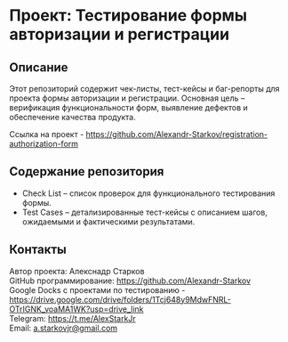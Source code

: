 # Проект: Тестирование формы авторизации и регистрации

## Описание

Этот репозиторий содержит чек-листы, тест-кейсы и баг-репорты для проекта формы авторизации и регистрации. Основная цель – верификация функциональности форм, выявление дефектов и обеспечение качества продукта.  

Ссылка на проект - https://github.com/Alexandr-Starkov/registration-authorization-form

## Содержание репозитория
- Check List – список проверок для функционального тестирования формы.  
- Test Cases – детализированные тест-кейсы с описанием шагов, ожидаемыми и фактическими результатами.  

## Контакты
Автор проекта: Алекснадр Старков  
GitHub программирование: https://github.com/Alexandr-Starkov  
Google Docks с проектами по тестированию -https://drive.google.com/drive/folders/1Tcj648y9MdwFNRL-OTrIGNK_voaMA1WK?usp=drive_link  
Telegram: https://t.me/AlexStarkJr  
Email: a.starkovjr@gmail.com

